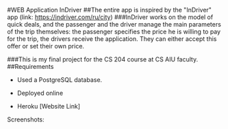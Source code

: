 #WEB Application InDriver
##The entire app is inspired by the "InDriver" app (link:
https://indriver.com/ru/city)
###InDriver works on the model of quick deals, and the passenger and the driver manage the main parameters of the trip themselves: the passenger specifies the price he is willing to pay for the trip, the drivers receive the application. They can either accept this offer or set their own price.


###This is my final project for the CS 204 course at CS AIU faculty.
##Requirements
- Used a PostgreSQL database.

- Deployed online

- Heroku [Website Link]

Screenshots:

